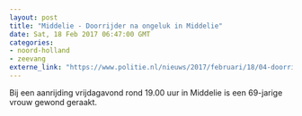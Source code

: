 ```yaml
---
layout: post
title: "Middelie - Doorrijder na ongeluk in Middelie"
date: Sat, 18 Feb 2017 06:47:00 GMT
categories: 
- noord-holland 
- zeevang 
externe_link: "https://www.politie.nl/nieuws/2017/februari/18/04-doorrijder-na-ongeluk-in-middelie.html"
---
```


Bij een aanrijding vrijdagavond rond 19.00 uur in Middelie is een 69-jarige vrouw gewond geraakt.
